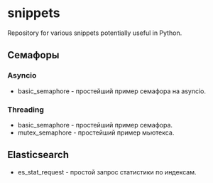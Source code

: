# snippets
Repository for various snippets potentially useful in Python.


## Семафоры
### Asyncio
* basic_semaphore - простейший пример семафора на asyncio.
### Threading
* basic_semaphore - простейший пример семафора.
* mutex_semaphore - простейший пример мьютекса.

## Elasticsearch
* es_stat_request - простой запрос статистики по индексам.